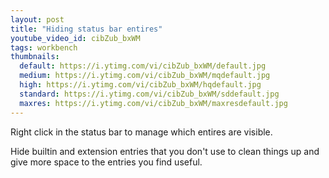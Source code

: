 ```yaml
---
layout: post
title: "Hiding status bar entires"
youtube_video_id: cibZub_bxWM
tags: workbench
thumbnails:
  default: https://i.ytimg.com/vi/cibZub_bxWM/default.jpg
  medium: https://i.ytimg.com/vi/cibZub_bxWM/mqdefault.jpg
  high: https://i.ytimg.com/vi/cibZub_bxWM/hqdefault.jpg
  standard: https://i.ytimg.com/vi/cibZub_bxWM/sddefault.jpg
  maxres: https://i.ytimg.com/vi/cibZub_bxWM/maxresdefault.jpg
---
```


Right click in the status bar to manage which entires are visible.

Hide builtin and extension entries that you don't use to clean things up and give more space to the entries you find useful.

